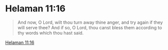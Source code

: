 # Helaman 11:16

> And now, O Lord, wilt thou turn away thine anger, and try again if they will serve thee? And if so, O Lord, thou canst bless them according to thy words which thou hast said.

[Helaman 11:16](https://www.churchofjesuschrist.org/study/scriptures/bofm/hel/11?lang=eng&id=p16#p16)


